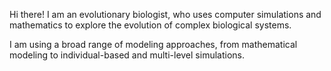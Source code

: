 Hi there! I am an evolutionary biologist, who uses computer simulations and mathematics to explore the evolution of complex biological systems.

I am using a broad range of modeling approaches, from mathematical modeling to individual-based and multi-level simulations.
